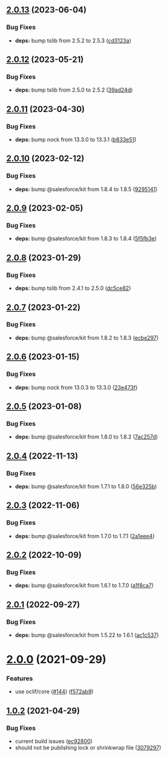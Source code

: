 ## [2.0.13](https://github.com/oclif/plugin-interceptor/compare/2.0.12...2.0.13) (2023-06-04)


### Bug Fixes

* **deps:** bump tslib from 2.5.2 to 2.5.3 ([cd3123a](https://github.com/oclif/plugin-interceptor/commit/cd3123abe4d375612b86bc1ba8ca453062c3b563))



## [2.0.12](https://github.com/oclif/plugin-interceptor/compare/2.0.11...2.0.12) (2023-05-21)


### Bug Fixes

* **deps:** bump tslib from 2.5.0 to 2.5.2 ([39ad24d](https://github.com/oclif/plugin-interceptor/commit/39ad24d4c63fad084cc75b030a8abd50674512b0))



## [2.0.11](https://github.com/oclif/plugin-interceptor/compare/2.0.10...2.0.11) (2023-04-30)


### Bug Fixes

* **deps:** bump nock from 13.3.0 to 13.3.1 ([b833e51](https://github.com/oclif/plugin-interceptor/commit/b833e5148d5943e06fb9bdd14f3b338cc4ffa5d6))



## [2.0.10](https://github.com/oclif/plugin-interceptor/compare/2.0.9...2.0.10) (2023-02-12)


### Bug Fixes

* **deps:** bump @salesforce/kit from 1.8.4 to 1.8.5 ([9295141](https://github.com/oclif/plugin-interceptor/commit/929514101c198b0a0969f158214ec16eb77bf869))



## [2.0.9](https://github.com/oclif/plugin-interceptor/compare/2.0.8...2.0.9) (2023-02-05)


### Bug Fixes

* **deps:** bump @salesforce/kit from 1.8.3 to 1.8.4 ([5f5fb3e](https://github.com/oclif/plugin-interceptor/commit/5f5fb3ed228d6b149e14f1f54c9490f37c0882b7))



## [2.0.8](https://github.com/oclif/plugin-interceptor/compare/2.0.7...2.0.8) (2023-01-29)


### Bug Fixes

* **deps:** bump tslib from 2.4.1 to 2.5.0 ([dc5ce82](https://github.com/oclif/plugin-interceptor/commit/dc5ce828a56ff864db535008e808efd3dd1ed890))



## [2.0.7](https://github.com/oclif/plugin-interceptor/compare/2.0.6...2.0.7) (2023-01-22)


### Bug Fixes

* **deps:** bump @salesforce/kit from 1.8.2 to 1.8.3 ([ecbe297](https://github.com/oclif/plugin-interceptor/commit/ecbe29710050117fda9bc25f1f6b6736b5a04d8d))



## [2.0.6](https://github.com/oclif/plugin-interceptor/compare/2.0.5...2.0.6) (2023-01-15)


### Bug Fixes

* **deps:** bump nock from 13.0.3 to 13.3.0 ([23e473f](https://github.com/oclif/plugin-interceptor/commit/23e473f0b06fecb266fe1b82d4927f30d3fbf410))



## [2.0.5](https://github.com/oclif/plugin-interceptor/compare/2.0.4...2.0.5) (2023-01-08)


### Bug Fixes

* **deps:** bump @salesforce/kit from 1.8.0 to 1.8.2 ([7ac257d](https://github.com/oclif/plugin-interceptor/commit/7ac257d2d303ada7b5d8e2623e295c3aab3181ca))



## [2.0.4](https://github.com/oclif/plugin-interceptor/compare/2.0.3...2.0.4) (2022-11-13)


### Bug Fixes

* **deps:** bump @salesforce/kit from 1.7.1 to 1.8.0 ([56e325b](https://github.com/oclif/plugin-interceptor/commit/56e325ba37e7f1d7c27df5c7e148ec95af8bf677))



## [2.0.3](https://github.com/oclif/plugin-interceptor/compare/2.0.2...2.0.3) (2022-11-06)


### Bug Fixes

* **deps:** bump @salesforce/kit from 1.7.0 to 1.7.1 ([2a1eee4](https://github.com/oclif/plugin-interceptor/commit/2a1eee4c2e1c8156f4d276dc1f5d8bb900b76643))



## [2.0.2](https://github.com/oclif/plugin-interceptor/compare/2.0.1...2.0.2) (2022-10-09)


### Bug Fixes

* **deps:** bump @salesforce/kit from 1.6.1 to 1.7.0 ([a1f8ca7](https://github.com/oclif/plugin-interceptor/commit/a1f8ca79db01f3a82ff158266654683355caad8e))



## [2.0.1](https://github.com/oclif/plugin-interceptor/compare/v2.0.0...2.0.1) (2022-09-27)


### Bug Fixes

* **deps:** bump @salesforce/kit from 1.5.22 to 1.6.1 ([ac1c537](https://github.com/oclif/plugin-interceptor/commit/ac1c537694d91c64ef10c30517361a3d8ee94f87))



# [2.0.0](https://github.com/oclif/plugin-interceptor/compare/v1.0.2...v2.0.0) (2021-09-29)


### Features

* use oclif/core ([#144](https://github.com/oclif/plugin-interceptor/issues/144)) ([f572ab9](https://github.com/oclif/plugin-interceptor/commit/f572ab93935e9072997cfa1b9a8134086d1f8254))



## [1.0.2](https://github.com/oclif/plugin-interceptor/compare/ec92800aa3bd13ae8668e8ecb12dc7bbc5ab3299...v1.0.2) (2021-04-29)


### Bug Fixes

* current build issues ([ec92800](https://github.com/oclif/plugin-interceptor/commit/ec92800aa3bd13ae8668e8ecb12dc7bbc5ab3299))
* should not be publishing lock or shrinkwrap file ([3079297](https://github.com/oclif/plugin-interceptor/commit/3079297415cee50193029b66e41fd48a9b46c495))




